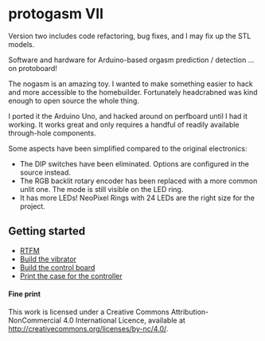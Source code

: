 # protogasm VII
Version two includes code refactoring, bug fixes, and I may fix up the STL models.


Software and hardware for Arduino-based orgasm prediction / detection ... on protoboard!

The nogasm is an amazing toy.  I wanted to make something easier to hack and more accessible to the homebuilder.  Fortunately headcrabned was kind enough to open source the whole thing.

I ported it the Arduino Uno, and hacked around on perfboard until I had it working.  It works great and only requires a handful of readily available through-hole components.

Some aspects have been simplified compared to the original electronics:
* The DIP switches have been eliminated.  Options are configured in the source instead.
* The RGB backlit rotary encoder has been replaced with a more common unlit one.  The mode is still visible on the LED ring.
* It has more LEDs!  NeoPixel Rings with 24 LEDs are the right size for the project.

## Getting started

* [RTFM](User%20Guide.pdf)
* [Build the vibrator](vibrator/)
* [Build the control board](pcb/assembly_notes.md)
* [Print the case for the controller](case/)

#### Fine print
This work is licensed under a Creative Commons Attribution-NonCommercial 4.0 International Licence, available at http://creativecommons.org/licenses/by-nc/4.0/.
